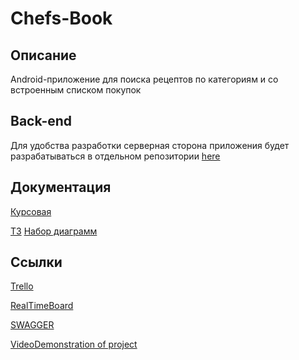 # Chefs-Book

## Описание
Android-приложение для поиска рецептов по категориям и со встроенным списком покупок

## Back-end 
Для удобства разработки серверная сторона приложения будет разрабатываться в отдельном репозитории [here](https://github.com/JustTeRoR/Chefs-Book-BackEnd-) 

## Документация
[Курсовая](https://github.com/JustTeRoR/Chefs-Book/blob/master/Documentation/Kursovaya.docx)

[ТЗ](https://github.com/JustTeRoR/Chefs-Book/blob/master/Documentation/TecnicalTask.docx)
[Набор диаграмм](https://github.com/JustTeRoR/Chefs-Book/tree/master/Documentation/Диаграммы)

## Ссылки
[Trello](https://trello.com/b/vCNA7XnV/chefs-book)

[RealTimeBoard](https://miro.com/app/board/o9J_kukXtrs=/)

[SWAGGER](https://app.swaggerhub.com/apis/ChefsBookSupportTeam/ChefsBookAPI/1.0.0-oas3#trial)

[VideoDemonstration of project](https://drive.google.com/drive/folders/1WeONLGOxgc99p8igj1E8YFicGTlCNvdl)
